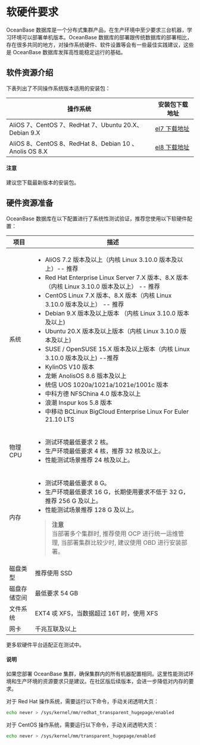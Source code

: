 # 软硬件要求

OceanBase 数据库是一个分布式集群产品，在生产环境中至少要求三台机器，学习环境可以部署单机版本。OceanBase 数据库的部署跟传统数据库的部署相比，存在很多共同的地方，对操作系统硬件、软件设置等会有一些最佳实践建议，这些是 OceanBase 数据库发挥高性能稳定运行的基础。

## 软件资源介绍

下表列出了不同操作系统版本适用的安装包：

|                       操作系统                        |                                            安装包下载地址                                             |
|---------------------------------------------------|------------------------------------------------------------------------------------------------|
| AliOS 7、CentOS 7、RedHat 7、Ubuntu 20.X、Debian 9.X | [el7 下载地址](https://mirrors.aliyun.com/oceanbase/community/stable/el/7/x86_64/) |
| AliOS 8、CentOS 8、RedHat 8、Debian 10 、Anolis OS 8.X             | [el8 下载地址](https://mirrors.aliyun.com/oceanbase/community/stable/el/8/x86_64/) |

<main id="notice" type='notice'>
  <h4>注意</h4>
  <p>建议您下载最新版本的安装包。</p>
</main>

## 硬件资源准备

OceanBase 数据库在以下配置进行了系统性测试验证，推荐您使用以下软硬件配置：

|   项目   |                                                          描述                                                          |
|----------|-----------------------------------------------------------------------------------------------------------------------|
| 系统     |<ul> <li> AliOS 7.2 版本及以上（内核 Linux 3.10.0 版本及以上）-- 推荐</li><li>Red Hat Enterprise Linux Server 7.X 版本、8.X 版本（内核 Linux 3.10.0 版本及以上） -- 推荐</li><li>CentOS Linux 7.X 版本、8.X 版本（内核 Linux 3.10.0 版本及以上） -- 推荐</li><li>Debian 9.X 版本及以上版本 （内核 Linux 3.10.0 版本及以上)</li><li>Ubuntu 20.X 版本及以上版本（内核 Linux 3.10.0 版本及以上) </li><li>SUSE / OpenSUSE 15.X 版本及以上版本（内核 Linux 3.10.0 版本及以上) --推荐 </li><li>KylinOS V10 版本</li><li>龙蜥 AnolisOS 8.6 版本及以上</li><li>统信 UOS 1020a/1021a/1021e/1001c 版本</li><li>中科方德 NFSChina 4.0 版本及以上</li><li>浪潮 Inspur kos 5.8 版本</li><li>中移动 BCLinux BigCloud Enterprise Linux For Euler 21.10 LTS</li></ul>                                                |
| 物理 CPU    |<ul><li> 测试环境最低要求 2 核。 </li> <li>生产环境最低要求 4 核，推荐 32 核及以上。</li><li>性能测试场景推荐 24 核及以上。</li> </ul>                    |
| 内存     | <ul><li> 测试环境最低要求 8 G。 </li><li> 生产环境最低要求 16 G，长期使用要求不低于 32 G，推荐 256 G 及以上。  </li><li>性能测试场景推荐 128 G 及以上。</li></ul><blockquote>**注意**</br>当部署多个集群时, 推荐使用 OCP 进行统一运维管理, 当部署集群比较少时, 建议使用 OBD 进行安装部署。</blockquote>                                                                                |
| 磁盘类型   | 推荐使用 SSD                                                                                                           |
| 磁盘存储空间 | 最低要求 54 GB                                                                                                 |
| 文件系统   | EXT4 戓 XFS，当数据超过 16T 时，使用 XFS                                                                                |
| 网卡     | 千兆互联及以上                                                                                                           |

更多软硬件平台适配正在测试中。

<main id="notice" type='explain'>
  <h4>说明</h4>
  <p>如果您部署 OceanBase 集群，确保集群内的所有机器配置相同。这里性能测试环境和生产环境的资源要求只是建议。在社区版后续版本，会进一步降低对内存的要求。</p>
</main>

对于 Red Hat 操作系统，需要运行以下命令，手动关闭透明大页：

```bash
echo never > /sys/kernel/mm/redhat_transparent_hugepage/enabled
```

对于 CentOS 操作系统，需要运行以下命令，手动关闭透明大页：

```bash
echo never > /sys/kernel/mm/transparent_hugepage/enabled
```
